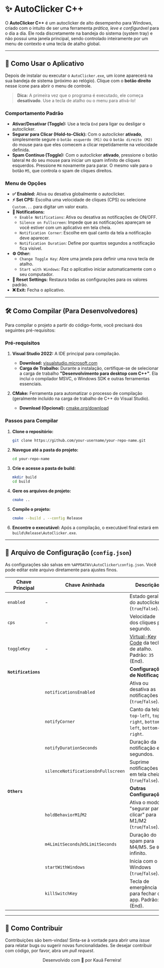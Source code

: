 # ✨ AutoClicker C++

O **AutoClicker C++** é um autoclicker de alto desempenho para Windows, criado com o intuito de ser uma ferramenta *prática, leve e configurável* para o dia a dia. Ele roda discretamente na bandeja do sistema (system tray) e não possui uma janela principal, sendo controlado inteiramente por um menu de contexto e uma tecla de atalho global.

---

## 🚀 Como Usar o Aplicativo

Depois de instalar ou executar o `AutoClicker.exe`, um ícone aparecerá na sua bandeja de sistema (próximo ao relógio). Clique com o **botão direito** nesse ícone para abrir o menu de controle.

> **Dica:** A primeira vez que o programa é executado, ele começa **desativado**. Use a tecla de atalho ou o menu para ativá-lo!

### Comportamento Padrão

- **Ativar/Desativar (Toggle):** Use a tecla `End` para ligar ou desligar o autoclicker.
- **Segurar para Clicar (Hold-to-Click):** Com o autoclicker **ativado**, simplesmente segure o `botão esquerdo (M1)` ou o `botão direito (M2)` do mouse para que eles comecem a clicar repetidamente na velocidade definida.
- **Spam Contínuo (Toggle):** Com o autoclicker **ativado**, pressione o botão lateral `M4` do seu mouse para iniciar um spam infinito de cliques esquerdos. Pressione `M4` novamente para parar. O mesmo vale para o botão `M5`, que controla o spam de cliques direitos.

### Menu de Opções

- **✅ Enabled:** Ativa ou desativa globalmente o autoclicker.
- **⚡ Set CPS:** Escolha uma velocidade de cliques (CPS) ou selecione `Custom...` para digitar um valor exato.
- **🔔 Notifications:**
  - `Enable Notifications`: Ativa ou desativa as notificações de ON/OFF.
  - `Silence on Fullscreen`: Impede que as notificações apareçam se você estiver com um aplicativo em tela cheia.
  - `Notification Corner`: Escolhe em qual canto da tela a notificação deve aparecer.
  - `Notification Duration`: Define por quantos segundos a notificação fica visível.
- **⚙️ Other:**
  - `Change Toggle Key`: Abre uma janela para definir uma nova tecla de atalho.
  - `Start with Windows`: Faz o aplicativo iniciar automaticamente com o seu computador.
- **🔄 Reset Settings:** Restaura todas as configurações para os valores padrão.
- **❌ Exit:** Fecha o aplicativo.

---

## 🛠️ Como Compilar (Para Desenvolvedores)

Para compilar o projeto a partir do código-fonte, você precisará dos seguintes pré-requisitos:

### Pré-requisitos

1.  **Visual Studio 2022:** A IDE principal para compilação.
    - **Download:** [visualstudio.microsoft.com](https://visualstudio.microsoft.com/downloads/)
    - **Carga de Trabalho:** Durante a instalação, certifique-se de selecionar a carga de trabalho **"Desenvolvimento para desktop com C++"**. Ela inclui o compilador MSVC, o Windows SDK e outras ferramentas essenciais.

2.  **CMake:** Ferramenta para automatizar o processo de compilação (geralmente incluído na carga de trabalho de C++ do Visual Studio).
    - **Download (Opcional):** [cmake.org/download](https://cmake.org/download/)

### Passos para Compilar

1.  **Clone o repositório:**
    ```sh
    git clone https://github.com/your-username/your-repo-name.git
    ```

2.  **Navegue até a pasta do projeto:**
    ```sh
    cd your-repo-name
    ```

3.  **Crie e acesse a pasta de build:**
    ```sh
    mkdir build
    cd build
    ```

4.  **Gere os arquivos de projeto:**
    ```sh
    cmake ..
    ```

5.  **Compile o projeto:**
    ```sh
    cmake --build . --config Release
    ```

6.  **Encontre o executável:** Após a compilação, o executável final estará em `build\Release\AutoClicker.exe`.

---

## 📂 Arquivo de Configuração (`config.json`)

As configurações são salvas em `%APPDATA%\AutoClicker\config.json`. Você pode editar este arquivo diretamente para ajustes finos.

| Chave Principal   | Chave Aninhada                 | Descrição                                                                 |
| ----------------- | ------------------------------ | ------------------------------------------------------------------------- |
| `enabled`         | -                              | Estado geral do autoclicker (`true`/`false`).                             |
| `cps`             | -                              | Velocidade dos cliques por segundo.                                       |
| `toggleKey`       | -                              | [Virtual-Key Code](https://learn.microsoft.com/en-us/windows/win32/inputdev/virtual-key-codes) da tecla de atalho. Padrão: `35` (End). |
| **`Notifications`** |                                | **Configurações de Notificação**                                          |
|                   | `notificationsEnabled`         | Ativa ou desativa as notificações (`true`/`false`).                       |
|                   | `notifyCorner`                 | Canto da tela: `top-left`, `top-right`, `bottom-left`, `bottom-right`.    |
|                   | `notifyDurationSeconds`        | Duração da notificação em segundos.                                       |
|                   | `silenceNotificationsOnFullscreen` | Suprime notificações em tela cheia (`true`/`false`).                      |
| **`Others`**      |                                | **Outras Configurações**                                                  |
|                   | `holdBehaviorM1`/`M2`          | Ativa o modo "segurar para clicar" para M1/M2 (`true`/`false`).         |
|                   | `m4LimitSeconds`/`m5LimitSeconds` | Duração do spam para M4/M5. Se `0`, é infinito.                         |
|                   | `startWithWindows`             | Inicia com o Windows (`true`/`false`).                                    |
|                   | `killSwitchKey`                | Tecla de emergência para fechar o app. Padrão: `35` (End).                |

---

## 🤝 Como Contribuir

Contribuições são bem-vindas! Sinta-se à vontade para abrir uma *issue* para relatar bugs ou sugerir novas funcionalidades. Se desejar contribuir com código, por favor, abra um *pull request*.

<p align="center">
  Desenvolvido com 💙 por Kauã Ferreira!
</p>
